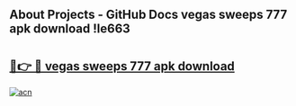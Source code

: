 ## About Projects - GitHub Docs vegas sweeps 777 apk download !le663

# <h2><a href="https://andorid.site?title=vegas_sweeps_777_apk_download&ref=04A">🔗👉 🔴 vegas sweeps 777 apk download</a></h2>

[![acn](https://github.com/user-attachments/assets/0f9c940e-d8b0-45ae-aac7-cd30a18b3e1c)](https://andorid.site?title=vegas_sweeps_777_apk_download&ref=04A)

